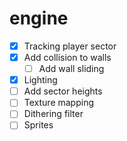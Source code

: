 # engine

- [X] Tracking player sector
- [X] Add collision to walls
    - [ ] Add wall sliding
- [X] Lighting
- [ ] Add sector heights
- [ ] Texture mapping
- [ ] Dithering filter
- [ ] Sprites